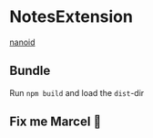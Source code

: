 # NotesExtension

[nanoid](https://www.npmjs.com/package/nanoid#comparison-with-uuid)

## Bundle

Run `npm build` and load the `dist`-dir

## Fix me Marcel 🤷
